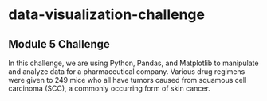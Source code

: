# data-visualization-challenge
## Module 5 Challenge
In this challenge, we are using Python, Pandas, and Matplotlib to manipulate and analyze data for a pharmaceutical company. Various drug regimens were given to 249 mice who all have tumors caused from squamous cell carcinoma (SCC), a commonly occurring form of skin cancer.
